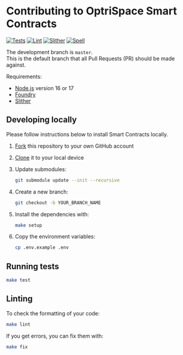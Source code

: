 # Contributing to OptriSpace Smart Contracts

[![Tests](https://github.com/optriment/optrispace-contract-v2/actions/workflows/tests.yml/badge.svg)](https://github.com/optriment/optrispace-contract-v2/actions/workflows/tests.yml)
[![Lint](https://github.com/optriment/optrispace-contract-v2/actions/workflows/lint.yml/badge.svg)](https://github.com/optriment/optrispace-contract-v2/actions/workflows/lint.yml)
[![Slither](https://github.com/optriment/optrispace-contract-v2/actions/workflows/slither.yml/badge.svg)](https://github.com/optriment/optrispace-contract-v2/actions/workflows/slither.yml)
[![Spell](https://github.com/optriment/optrispace-contract-v2/actions/workflows/spell.yml/badge.svg)](https://github.com/optriment/optrispace-contract-v2/actions/workflows/spell.yml)

The development branch is `master`.\
This is the default branch that all Pull Requests (PR) should be made against.

Requirements:

- [Node.js](https://nodejs.org/en/) version 16 or 17
- [Foundry](https://getfoundry.sh)
- [Slither](https://github.com/crytic/slither)

## Developing locally

Please follow instructions below to install Smart Contracts locally.

1. [Fork](https://help.github.com/articles/fork-a-repo/)
   this repository to your own GitHub account

2. [Clone](https://help.github.com/articles/cloning-a-repository/)
   it to your local device

3. Update submodules:

   ```sh
   git submodule update --init --recursive
   ```

4. Create a new branch:

   ```sh
   git checkout -b YOUR_BRANCH_NAME
   ```

5. Install the dependencies with:

   ```sh
   make setup
   ```

6. Copy the environment variables:

   ```sh
   cp .env.example .env
   ```

## Running tests

```sh
make test
```

## Linting

To check the formatting of your code:

```sh
make lint
```

If you get errors, you can fix them with:

```sh
make fix
```
